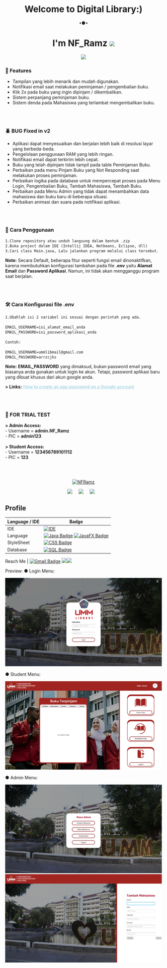 ### <h1 align="center"> Welcome to Digital Library:) </h1>
<p align="center">
•●•
<h1 align="center">I'm NF_Ramz <img src="https://media.giphy.com/media/hvRJCLFzcasrR4ia7z/giphy.gif" width="40"></h1>
<p align="center"
  <a href="https://github.com/NFRamz"><img src="https://readme-typing-svg.herokuapp.com?lines=Universitas+Muhammadiyah+Malang;Fakultas+Teknik;Informatika;Pemograman+Berorientasi+Objek;Semester+2;&center=true&width=500&height=50"></a>
</p>

### <b>🌟 Features  </b> ####
- Tampilan yang lebih menarik dan mudah digunakan.
- Notifikasi email saat melakukan peminjaman / pengembalian buku.
- Klik 2x pada buku yang ingin dipinjam / dikembalikan.
- Sistem perpanjang peminjaman buku.
- Sistem denda pada Mahasiswa yang terlambat mengembalikan buku.

<br>
<br>

### <b>🪲 BUG Fixed in v2</b> ####
- Aplikasi dapat menyesuaikan dan berjalan lebih baik di resolusi layar yang berbeda-beda.
- Pengelolaan penggunaan RAM yang lebih ringan.
- Notifikasi email dapat terkirim lebih cepat.
- Buku yang telah dipinjam tidak tampil pada table Peminjaman Buku.
- Perbaikan pada menu Pinjam Buku yang  Not Responding saat melakukan proses peminjaman.
- Perbaikan logika pada database untuk mempercepat proses pada Menu Login, Pengembalian Buku, Tambah Mahasiswa, Tambah Buku.  
- Perbaikan pada Menu Admin yang tidak dapat menambahkan data mahasiswa dan buku baru di beberapa situasi.
- Perbaikan animasi dan suara pada notifikasi aplikasi.

<br>
<br>

### 📍 Cara Penggunaan ###
````
1.Clone repository atau unduh langsung dalam bentuk .zip
2.Buka project dalam IDE (Intellij IDEA, Netbeans, Eclipse, dll)
3.Cari class Main.java, Lalu jalankan program melalui class tersebut.
````
<b>Note:</b>
Secara Default, beberapa fitur seperti fungsi email dinonaktifkan, karena membutuhkan konfigurasi tambahan pada file <b>.env</b> yaitu <b>Alamat Email</b> dan <b>Password Aplikasi</b>. Namun, ini tidak akan mengganggu program saat berjalan.

<br>
<br>

### 🛠️ Cara Konfigurasi file .env ###
````
1.Ubahlah isi 2 variabel ini sesuai dengan perintah yang ada.

EMAIL_USERNAME=isi_alamat_email_anda
EMAIL_PASSWORD=isi_password_aplikasi_anda

Contoh:

EMAIL_USERNAME=ummlibmail@gmail.com
EMAIL_PASSWORD=arrzcjks
````
<b>Note:</b>
<b>EMAIL_PASSWORD</b> yang dimaksud, bukan password email yang biasanya anda gunakan untuk login ke akun. Tetapi, password aplikasi baru yang dibuat khusus dari akun google anda.

<b>> Links:</b>
<a href="https://support.google.com/accounts/answer/185833?hl=id" style="color: #ADD8E6; font-weight: bold;">How to create an app password on a Google account</a>

<br>
<br>

### <b>🔧 FOR TRIAL TEST</b> ####

  <b>> Admin Access:</b><br>
    - Username = <b>admin.NF_Ramz</b><br>
    - PIC      = <b>admin123</b><br>
    <br>
  <b>> Student Access:</b><br>
    - Username = <b>123456789101112</b><br>
    - PIC      = <b>123</b><br>


<br>
<br>
  <p align="center">
  <a href="https://github.com/NFRamz">
    <a href="#"><img title="NFRamz" src="https://img.shields.io/badge/NF_ramz -green?colorA=%23ff0000&colorB=%23017e40&style=for-the-badge"></a>
  </a>
</p>
<p align='center'>
  <a href="https://github.com/NFRamz"><img src="https://img.shields.io/badge/github-20232A?style=for-the-badge&logo=github&logoColor=61DAFB" /></a>&nbsp;&nbsp;&nbsp;&nbsp;
  <a href="https://wa.me/62895631580403?text=Asalamualaikum+bang"><img src="https://img.shields.io/badge/whatsApp%20-%23339933.svg?&style=for-the-badge&logo=whatsapp&logoColor=white" /></a>&nbsp;&nbsp;&nbsp;&nbsp;
  <a href="https://www.instagram.com/nf_ramz/"><img src="https://img.shields.io/badge/Instagram%20-%23cc6699.svg?&style=for-the-badge&logo=Instagram&logoColor=white" /></a>&nbsp;&nbsp;&nbsp;&nbsp;
</p>

<p align="center">


## Profile
| Language / IDE           | Badge                                                                                                                                                                                                                                                                                                                 |
|--------------------------|-----------------------------------------------------------------------------------------------------------------------------------------------------------------------------------------------------------------------------------------------------------------------------------------------------------------------|
| IDE                    | [![IDE](https://img.shields.io/badge/-JetBrains-9C27B0?style=flat&logo=JetBrains&logoColor=white)](https://github.com/search?q=user%3Azmcx16&type=Repositories)                                                                                                                                                       |
| Language               | [![Java Badge](https://img.shields.io/badge/-Java-yellow?style=flat&logo=Java&logoColor=white)](https://github.com/search?q=user%3Azmcx16&type=Repositories)  [![JavaFX Badge](https://img.shields.io/badge/-JavaFX-007396?style=flat&logo=Java&logoColor=white)](https://github.com/search?q=user%3Azmcx16&type=Repositories) |
| StyleSheet             | [![CSS Badge](https://img.shields.io/badge/-CSS-1572B6?style=flat&logo=CSS3&logoColor=white)](https://github.com/search?q=user%3Azmcx16&type=Repositories)                                                                                                                                                            |
| Database               | [![SQL Badge](https://img.shields.io/badge/-SQL-008000?style=flat&logo=SQL&logoColor=white)](https://example.com)                                                                                                                                                                                                     |


Reach Me                 | [![Gmail Badge](https://img.shields.io/badge/-Gmail-e54448?style=flat&logo=Gmail&logoColor=white)](mailto:noname) [![](https://img.shields.io/badge/Facebook-blue?logo=Facebook&logoColor=blue&labelColor=white)](https://www.facebook.com)[![](https://img.shields.io/badge/Whatsapp-CHAT-red?logo=Whatsapp&logoColor=Brightgreen&labelColor=white)](https://wa.me/62895631580403?text=Asalamualaikum+bang)

Preview:
  ● Login Menu:
<p align="center">
  <img src="https://github.com/NFRamz/UMM-Library-App/blob/Production/preview/Login%20menu.png" alt="Login Menu Preview">
</p>
  
  ● Student Menu:
<p align="center">
  <img src="https://github.com/NFRamz/UMM-Library-App/blob/Production/preview/Student%20Page.png" alt="Student Menu Preview">
</p>
  
  ● Admin Menu:
<p align="center">
  <img src="https://github.com/NFRamz/UMM-Library-App/blob/Production/preview/Admin%20Menu.png" alt="Admin Menu Preview">
  <img src="https://github.com/NFRamz/UMM-Library-App/blob/Production/preview/Admin%20Page_addStudent.png" alt="Admin Page_addStudent Preview">
</p>

